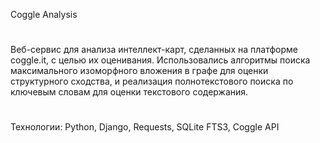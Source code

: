 Coggle Analysis
#
Веб-сервис для анализа интеллект-карт, сделанных на платформе coggle.it, с целью их оценивания. Использовались алгоритмы поиска максимального изоморфного вложения в графе для оценки структурного сходства, и реализация полнотекстового поиска по ключевым словам для оценки текстового содержания.
#
Технологии: Python, Django, Requests, SQLite FTS3, Coggle API
